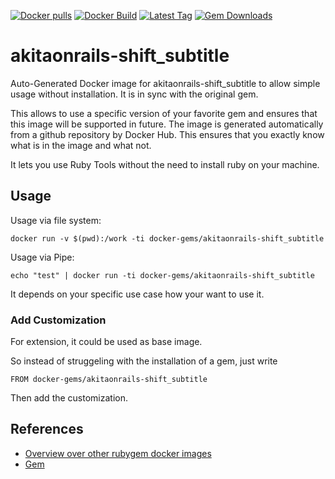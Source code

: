 [![Docker pulls](https://img.shields.io/docker/pulls/rubygem/akitaonrails-shift_subtitle.svg)](https://hub.docker.com/r/rubygem/akitaonrails-shift_subtitle/)
[![Docker Build](https://img.shields.io/docker/automated/rubygem/akitaonrails-shift_subtitle.svg)](https://hub.docker.com/r/rubygem/akitaonrails-shift_subtitle/)
[![Latest Tag](https://img.shields.io/github/tag/docker-rubygem/akitaonrails-shift_subtitle.svg)](https://hub.docker.com/r/rubygem/akitaonrails-shift_subtitle/)
[![Gem Downloads](https://img.shields.io/gem/dt/akitaonrails-shift_subtitle.svg)](https://rubygems.org/gems/akitaonrails-shift_subtitle/)
# akitaonrails-shift_subtitle

Auto-Generated Docker image for akitaonrails-shift_subtitle to allow simple usage without installation.
It is in sync with the original gem.

This allows to use a specific version of your favorite gem and ensures that this image will be supported in future.
The image is generated automatically from a github repository by Docker Hub.
This ensures that you exactly know what is in the image and what not.

It lets you use Ruby Tools without the need to install ruby on your machine.

## Usage

Usage via file system:

`docker run -v $(pwd):/work -ti docker-gems/akitaonrails-shift_subtitle`

Usage via Pipe:

`echo "test" | docker run -ti docker-gems/akitaonrails-shift_subtitle`

It depends on your specific use case how your want to use it.

### Add Customization

For extension, it could be used as base image.

So instead of struggeling with the installation of a gem, just write

`FROM docker-gems/akitaonrails-shift_subtitle`

Then add the customization.

## References

 - [Overview over other rubygem docker images](https://github.com/thinkbot/docker-rubygem)
 - [Gem](https://rubygems.org/gems/akitaonrails-shift_subtitle/)
